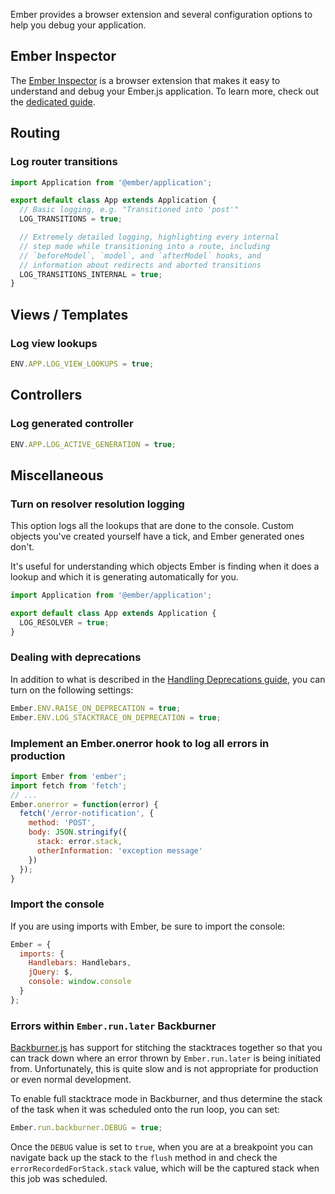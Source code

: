 Ember provides a browser extension and several configuration options
to help you debug your application.

## Ember Inspector
The [Ember Inspector](https://github.com/emberjs/ember-inspector) is a browser extension that makes it easy to
understand and debug your Ember.js application. To learn more, check out the [dedicated guide](../../ember-inspector/).

## Routing

### Log router transitions

```javascript {data-filename=app/app.js}
import Application from '@ember/application';

export default class App extends Application {
  // Basic logging, e.g. "Transitioned into 'post'"
  LOG_TRANSITIONS = true;

  // Extremely detailed logging, highlighting every internal
  // step made while transitioning into a route, including
  // `beforeModel`, `model`, and `afterModel` hooks, and
  // information about redirects and aborted transitions
  LOG_TRANSITIONS_INTERNAL = true;
}
```
## Views / Templates

### Log view lookups

```javascript {data-filename=config/environment.js}
ENV.APP.LOG_VIEW_LOOKUPS = true;
```

## Controllers

### Log generated controller

```javascript {data-filename=config/environment.js}
ENV.APP.LOG_ACTIVE_GENERATION = true;
```

## Miscellaneous

### Turn on resolver resolution logging

This option logs all the lookups that are done to the console. Custom objects
you've created yourself have a tick, and Ember generated ones don't.

It's useful for understanding which objects Ember is finding when it does a lookup
and which it is generating automatically for you.

```javascript {data-filename=app/app.js}
import Application from '@ember/application';

export default class App extends Application {
  LOG_RESOLVER = true;
}
```
### Dealing with deprecations

In addition to what is described in the [Handling Deprecations guide](../handling-deprecations/),
you can turn on the following settings:

```javascript
Ember.ENV.RAISE_ON_DEPRECATION = true;
Ember.ENV.LOG_STACKTRACE_ON_DEPRECATION = true;
```

### Implement an Ember.onerror hook to log all errors in production

```javascript {data-filename=app/app.js}
import Ember from 'ember';
import fetch from 'fetch';
// ...
Ember.onerror = function(error) {
  fetch('/error-notification', {
    method: 'POST',
    body: JSON.stringify({
      stack: error.stack,
      otherInformation: 'exception message'
    })
  });
}
```

### Import the console

If you are using imports with Ember, be sure to import the console:

```javascript
Ember = {
  imports: {
    Handlebars: Handlebars,
    jQuery: $,
    console: window.console
  }
};
```

### Errors within `Ember.run.later` Backburner

[Backburner.js](https://github.com/ebryn/backburner.js) has support for stitching the stacktraces together so that you can
track down where an error thrown by `Ember.run.later` is being initiated from. Unfortunately,
this is quite slow and is not appropriate for production or even normal development.

To enable full stacktrace mode in Backburner, and thus determine the stack of the task
when it was scheduled onto the run loop, you can set:

```javascript
Ember.run.backburner.DEBUG = true;
```

Once the `DEBUG` value is set to `true`, when you are at a breakpoint you can navigate
back up the stack to the `flush` method in and check the `errorRecordedForStack.stack`
value, which will be the captured stack when this job was scheduled.

